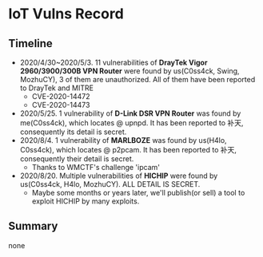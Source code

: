 # IoT Vulns Record

## Timeline

- 2020/4/30~2020/5/3. 11 vulnerabilities of **DrayTek Vigor 2960/3900/300B VPN Router** were found by us(C0ss4ck, Swing, MozhuCY), 3 of them are unauthorized. All of them have been reported to DrayTek and MITRE
	- CVE-2020-14472
	- CVE-2020-14473
- 2020/5/25. 1 vulnerability of **D-Link DSR VPN Router** was found by me(C0ss4ck), which locates @ upnpd. It has been reported to 补天, consequently its detail is secret.
- 2020/8/4. 1 vulnerability of **MARLBOZE** was found by us(H4lo, C0ss4ck), which locates @ p2pcam. It has been reported to 补天, consequently their detail is secret.
	- Thanks to WMCTF's challenge 'ipcam'
- 2020/8/20. Multiple vulnerabilities of **HICHIP** were found by us(C0ss4ck, H4lo, MozhuCY). ALL DETAIL IS SECRET.
	- Maybe some months or years later, we'll publish(or sell) a tool to exploit HICHIP by many exploits.

## Summary

none